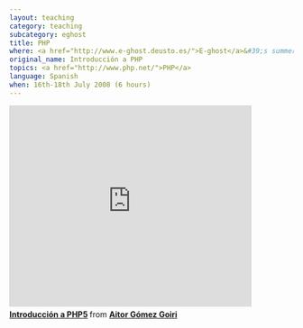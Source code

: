 ```yaml
--- 
layout: teaching
category: teaching
subcategory: eghost
title: PHP
where: <a href="http://www.e-ghost.deusto.es/">E-ghost</a>&#39;s summer courses
original_name: Introducción a PHP
topics: <a href="http://www.php.net/">PHP</a>
language: Spanish
when: 16th-18th July 2008 (6 hours)
--- 
```



<iframe src="http://www.slideshare.net/slideshow/embed_code/529882" width="427" height="356" frameborder="0" marginwidth="0" marginheight="0" scrolling="no" style="border:1px solid #CCC;border-width:1px 1px 0;margin-bottom:5px" allowfullscreen webkitallowfullscreen mozallowfullscreen> </iframe> <div style="margin-bottom:5px"> <strong> <a href="http://www.slideshare.net/twolf/presentacion-529882" title="Introducción a PHP5" target="_blank">Introducción a PHP5</a> </strong> from <strong><a href="http://www.slideshare.net/twolf" target="_blank">Aitor Gómez Goiri</a></strong> </div>